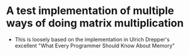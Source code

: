# A test implementation of multiple ways of doing matrix multiplication
- This is loosely based on the implementation in Ulrich Drepper's excellent "What Every Programmer Should Know About Memory"
